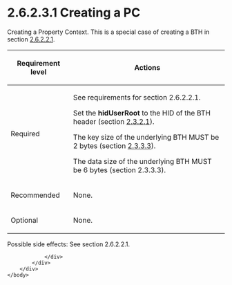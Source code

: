 <html dir="LTR" xmlns:mshelp="http://msdn.microsoft.com/mshelp" xmlns:ddue="http://ddue.schemas.microsoft.com/authoring/2003/5" xmlns:xlink="http://www.w3.org/1999/xlink" xmlns:tool="http://www.microsoft.com/tooltip">
    <head>
        <meta http-equiv="Content-Type" content="text/html; CHARSET=utf-8"></meta>
        <meta name="save" content="history"></meta>
        <title>2.6.2.3.1 Creating a PC</title>
        <xml>
            <mshelp:toctitle title="2.6.2.3.1 Creating a PC"></mshelp:toctitle>
            <mshelp:rltitle title="[MS-PST]: Creating a PC"></mshelp:rltitle>
            <mshelp:keyword index="A" term="1e645de0-2291-457d-8e3b-3ae415a481ce"></mshelp:keyword>
            <mshelp:attr name="DCSext.ContentType" value="open specification"></mshelp:attr>
            <mshelp:attr name="AssetID" value="1e645de0-2291-457d-8e3b-3ae415a481ce"></mshelp:attr>
            <mshelp:attr name="TopicType" value="kbRef"></mshelp:attr>
            <mshelp:attr name="DCSext.Title" value="[MS-PST]: Creating a PC" />
        </xml>
    </head>
    <body>
        <div id="header">
            <h1 class="heading">2.6.2.3.1 Creating a PC</h1>
        </div>
        <div id="mainSection">
            <div id="mainBody">
                <div id="allHistory" class="saveHistory"></div>
                <div id="sectionSection0" class="section" name="collapseableSection">
                    

<p>Creating a Property Context. This is a special case of
creating a BTH in section <a href="bfb05b53-2091-49be-a9e1-1d2434f997ed.htm">2.6.2.2.1</a>.</p>

<table>
 <thead>
  <tr>
   <th>
   <p>Requirement level</p>
   </th>
   <th>
   <p><b><span>Actions</span></b></p>
   </th>
  </tr>
 </thead>
 <tr>
  <td>
  <p>Required</p>
  </td>
  <td>
  <p>See requirements for section 2.6.2.2.1.</p>
  <p>Set the <b>hidUserRoot</b> to the HID of the BTH
  header (section <a href="5a6ab19e-1f44-4def-ad64-7bd82d94bd78.htm">2.3.2.1</a>).</p>
  <p>The key size of the underlying BTH MUST be 2 bytes
  (section <a href="7daab6f5-ce65-437e-80d5-1b1be4088bd3.htm">2.3.3.3</a>).</p>
  <p>The data size of the underlying BTH MUST be 6 bytes
  (section 2.3.3.3).</p>
  </td>
 </tr>
 <tr>
  <td>
  <p>Recommended</p>
  </td>
  <td>
  <p>None.</p>
  </td>
 </tr>
 <tr>
  <td>
  <p>Optional</p>
  </td>
  <td>
  <p>None.</p>
  </td>
 </tr>
</table>

<p>Possible side effects: See section 2.6.2.2.1.</p>


                </div>
            </div>
        </div>
    </body>
</html>